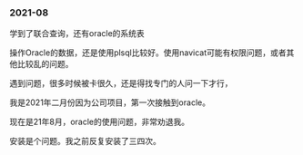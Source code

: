 

### 2021-08

学到了联合查询，还有oracle的系统表

操作Oracle的数据，还是使用plsql比较好。使用navicat可能有权限问题，或者其他比较乱的问题。

遇到问题，很多时候被卡很久，还是得找专门的人问一下才行，

我是2021年二月份因为公司项目，第一次接触到oracle。

现在是21年8月，oracle的使用问题，非常劝退我。

安装是个问题。我之前反复安装了三四次。
